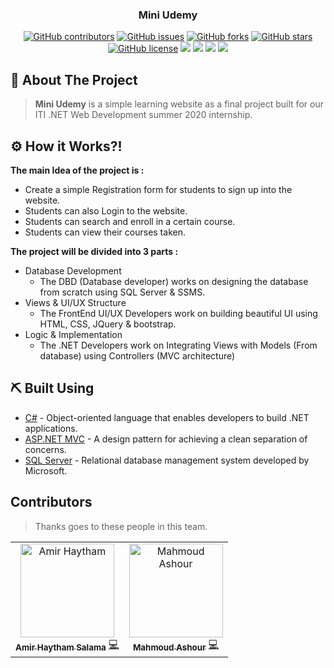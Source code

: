 <h3 align="center">Mini Udemy</h3>
<div align="center">
  
  [![GitHub contributors](https://img.shields.io/github/contributors/AmirHaytham/Mini-Udemy)](https://github.com/AmirHaytham/Mini-Udemy/contributors)
  [![GitHub issues](https://img.shields.io/github/issues/AmirHaytham/Mini-Udemy)](https://github.com/AmirHaytham/Mini-Udemy/issues)
  [![GitHub forks](https://img.shields.io/github/forks/AmirHaytham/Mini-Udemy)](https://github.com/AmirHaytham/Mini-Udemy/network)
  [![GitHub stars](https://img.shields.io/github/stars/AmirHaytham/Mini-Udemy)](https://github.com/AmirHaytham/Mini-Udemy/stargazers)
  [![GitHub license](https://img.shields.io/github/license/AmirHaytham/Mini-Udemy)](https://github.com/AmirHaytham/Mini-Udemy/blob/master/LICENSE)
  <img src="https://img.shields.io/github/languages/count/AmirHaytham/Mini-Udemy" />
  <img src="https://img.shields.io/github/languages/top/AmirHaytham/Mini-Udemy" />
  <img src="https://img.shields.io/github/languages/code-size/AmirHaytham/Mini-Udemy" />
  <img src="https://img.shields.io/github/issues-pr-raw/AmirHaytham/Mini-Udemy" />

</div>


## 🧐 About The Project

> **Mini Udemy** is a simple learning website as a final project built for our ITI .NET Web Development summer 2020 internship.

## ⚙ How it Works?!

**The main Idea of the project is :**

- Create a simple Registration form for students to sign up into the website.
- Students can also Login to the website.
- Students can search and enroll in a certain course.
- Students can view their courses taken.

**The project will be divided into 3 parts :**

- Database Development
  - The DBD (Database developer) works on designing the database from scratch using SQL Server &amp; SSMS.
- Views &amp; UI/UX Structure
  - The FrontEnd UI/UX Developers work on building beautiful UI using HTML, CSS, JQuery &amp; bootstrap.
- Logic &amp; Implementation
  - The .NET Developers work on Integrating Views with Models (From database) using Controllers (MVC architecture)
  
## ⛏️ Built Using
- [C#](https://docs.microsoft.com/en-us/dotnet/csharp/) - Object-oriented language that enables developers to build .NET applications.
- [ASP.NET MVC](https://dotnet.microsoft.com/apps/aspnet/mvc) - A design pattern for achieving a clean separation of concerns.
- [SQL Server](https://www.microsoft.com/en-us/sql-server/sql-server-2019) - Relational database management system developed by Microsoft.

## Contributors
> Thanks goes to these people in this team.

<table>
  <tr>
    
   <td align="center"><a href="https://github.com/AmirHaytham" target="_black">
      <img src="https://avatars2.githubusercontent.com/u/63167915?s=400&u=98395903ce4082b2573e58b82e33a842fbcd07cc&v=4" width="150px;" alt="Amir Haytham"/>
      <br />
        <sub><b>Amir Haytham Salama</b></sub></a>
        <a href="https://github.com/AmirHaytham/Mini-Udemy/commits/master?author=AmirHaytham" title="Code">💻</a>
      <br />
   </td>
    
   <td align="center"><a href="https://github.com/MeitanteiAshour" target="_black">
      <img src="https://avatars3.githubusercontent.com/u/50237142?s=400&u=1624314e6e9942374a96ca48916b95a8e434dcc8&v=4" width="150px;" alt="Mahmoud Ashour"/>
      <br />
        <sub><b>Mahmoud Ashour</b></sub></a>
        <a href="https://github.com/AmirHaytham/Mini-Udemy/commits/master?author=MeitanteiAshour" title="Code">💻</a>
      <br />
   </td>
   
 </tr>
